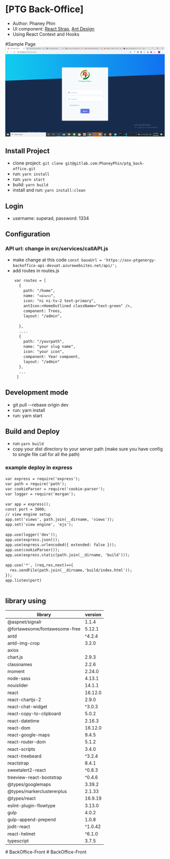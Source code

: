 # [PTG Back-Office]
- Author: Phaney Phin
- UI component: [React Strap](https://reactstrap.github.io/), [Ant Design](https://ant.design/docs/react/introduce)
- Using React Context and Hooks

#Sample Page
![Alt text](screenshots/login_page.png?raw=true "Login Page")

## Install Project
- clone project: ```git clone git@gitlab.com:PhaneyPhin/ptg_back-office.git```
- run: ```yarn install```
- run: ```yarn start```
- build: ```yarn build```
- install and run: ```yarn install:clean```

## Login
- username: superad, password: 1334

## Configuration
### API url: change in src/services/callAPI.js
- make change at this code ```const baseUrl = 'https://asv-ptgenergy-backoffice-api-devuat.azurewebsites.net/api/';```
- add routes in routes.js
```
    var routes = [
      {
        path: "/home",
        name: "หน้าแรก",
        icon: "ni ni-tv-2 text-primary",
        antIcon:<HomeOutlined className="text-green" />,
        component: Trees,
        layout: "/admin",
        
      },
      ....
      {
        path: "/yourpath",
        name: "your slug name",
        icon: "your icon",
        component: Year compoent,
        layout: "/admin"
      },
      ...
     ]
```

## Development mode
- git pull --rebase origin dev
- run: yarn install
- run: yarn start
## Build and Deploy
- run ```yarn build```
- copy your dist directory to your server path (make sure you have config to single file call for all the path)
### example deploy in express
```
var express = require('express');
var path = require('path');
var cookieParser = require('cookie-parser');
var logger = require('morgan');

var app = express();
const port = 3000;
// view engine setup
app.set('views', path.join(__dirname, 'views'));
app.set('view engine', 'ejs');

app.use(logger('dev'));
app.use(express.json());
app.use(express.urlencoded({ extended: false }));
app.use(cookieParser());
app.use(express.static(path.join(__dirname, 'build')));

app.use('*', (req,res,next)=>{
  res.sendFile(path.join(__dirname,'build/index.html'));
});
app.listen(port)


```
## library using
| library | version |
| ------ | ------ |
| @aspnet/signalr | 1.1.4|
| @fortawesome/fontawesome-free | 5.12.1 |
| antd | ^4.2.4|
| antd-img-crop | 3.2.0 |
|axios | | 0.19.2 |
| chart.js | 2.9.3 |
| classnames| 2.2.6|
|moment| 2.24.0|
|node-sass |4.13.1|
|nouislider |14.1.1|
|react |16.12.0|
|react-chartjs-2 |2.9.0|
|react-chat-widget |^3.0.3|
|react-copy-to-clipboard |5.0.2|
|react-datetime |2.16.3|
|react-dom |16.12.0|
|react-google-maps |9.4.5|
|react-router-dom |5.1.2|
|react-scripts |3.4.0|
|react-treebeard |^3.2.4|
|reactstrap |8.4.1|
|sweetalert2-react |^0.8.3|
|treeview-react-bootstrap |^0.4.6|
|@types/googlemaps |3.39.2|
|@types/markerclustererplus |2.1.33|
|@types/react |16.9.19|
|eslint-plugin-flowtype |3.13.0|
|gulp |4.0.2|
|gulp-append-prepend |1.0.8|
|jodit-react |^1.0.42|
|react-helmet |^6.1.0|
|typescript |3.7.5|#   B a c k O f f i c e - F r o n t 
 
 #   B a c k O f f i c e - F r o n t 
 
 #   B a c k O f f i c e - F r o n t 
 
 